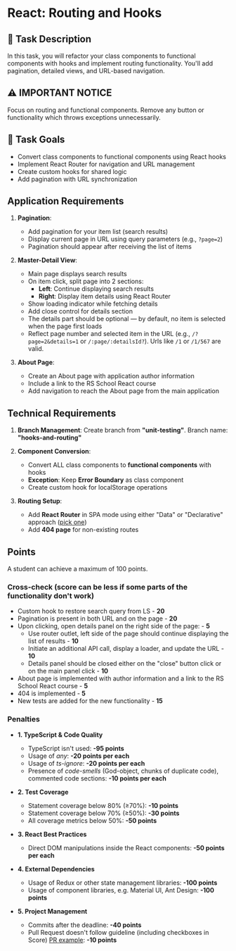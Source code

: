 # React: Routing and Hooks

## 🧠 Task Description

In this task, you will refactor your class components to functional components with hooks and implement routing functionality. You'll add pagination, detailed views, and URL-based navigation.

## ⚠️ IMPORTANT NOTICE

Focus on routing and functional components. Remove any button or functionality which throws exceptions unnecessarily.

## 🎯 Task Goals

- Convert class components to functional components using React hooks
- Implement React Router for navigation and URL management
- Create custom hooks for shared logic
- Add pagination with URL synchronization

## Application Requirements

1. **Pagination**:

   - Add pagination for your item list (search results)
   - Display current page in URL using query parameters (e.g., `?page=2`)
   - Pagination should appear after receiving the list of items

2. **Master-Detail View**:

   - Main page displays search results
   - On item click, split page into 2 sections:
     - **Left**: Continue displaying search results
     - **Right**: Display item details using React Router <Outlet>
   - Show loading indicator while fetching details
   - Add close control for details section
   - The details part should be optional — by default, no item is selected when the page first loads
   - Reflect page number and selected item in the URL (e.g., `/?page=2&details=1` or `/:page/:detailsId?`). Urls like `/1` or `/1/567` are valid.

3. **About Page**:
   - Create an About page with application author information
   - Include a link to the RS School React course
   - Add navigation to reach the About page from the main application

## Technical Requirements

1. **Branch Management**: Create branch from **"unit-testing"**. Branch name: **"hooks-and-routing"**

2. **Component Conversion**:

   - Convert ALL class components to **functional components** with hooks
   - **Exception**: Keep **Error Boundary** as class component
   - Create custom hook for localStorage operations

3. **Routing Setup**:
   - Add **React Router** in SPA mode using either "Data" or "Declarative" approach ([pick one](https://reactrouter.com/start/modes#api--mode-availability-table))
   - Add **404 page** for non-existing routes

## Points

A student can achieve a maximum of 100 points.

### Cross-check (score can be less if some parts of the functionality don't work)

- Custom hook to restore search query from LS - **20**
- Pagination is present in both URL and on the page - **20**
- Upon clicking, open details panel on the right side of the page: - **5**
  - Use router outlet, left side of the page should continue displaying the list of results - **10**
  - Initiate an additional API call, display a loader, and update the URL - **10**
  - Details panel should be closed either on the "close" button click or on the main panel click - **10**
- About page is implemented with author information and a link to the RS School React course - **5**
- 404 is implemented - **5**
- New tests are added for the new functionality - **15**

### Penalties

- **1. TypeScript & Code Quality**

  - TypeScript isn't used: **-95 points**
  - Usage of _any_: **-20 points per each**
  - Usage of _ts-ignore_: **-20 points per each**
  - Presence of _code-smells_ (God-object, chunks of duplicate code), commented code sections: **-10 points per each**

- **2. Test Coverage**

  - Statement coverage below 80% (≥70%): **-10 points**
  - Statement coverage below 70% (≥50%): **-30 points**
  - All coverage metrics below 50%: **-50 points**

- **3. React Best Practices**

  - Direct DOM manipulations inside the React components: **-50 points per each**

- **4. External Dependencies**

  - Usage of Redux or other state management libraries: **-100 points**
  - Usage of component libraries, e.g. Material UI, Ant Design: **-100 points**

- **5. Project Management**
  - Commits after the deadline: **-40 points**
  - Pull Request doesn't follow guideline (including checkboxes in Score) [PR example](https://rs.school/docs/en/pull-request-review-process#pull-request-description-must-contain-the-following): **-10 points**

